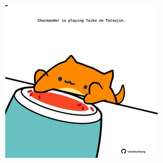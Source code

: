 <!-- built at 06/02/2024, 02:05:52 UTC -->
<p align="center">
  <img width="500" height="500" src="./ReadmeImage.svg">
</p>
